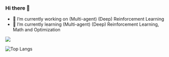 ### Hi there 👋

<!--
**GoingMyWay/GoingMyWay** is a ✨ _special_ ✨ repository because its `README.md` (this file) appears on your GitHub profile.

Here are some ideas to get you started:
-->

- 🔭 I’m currently working on (Multi-agent) (Deep) Reinforcement Learning 
- 🌱 I’m currently learning (Multi-agent) (Deep) Reinforcement Learning, Math and Optimization
<!-- - 👯 I’m looking to collaborate on ...
- 🤔 I’m looking for help with ...
- 💬 Ask me about ...
- 📫 How to reach me: ...
- 😄 Pronouns: ...
- ⚡ Fun fact: ... -->

![](https://github-readme-stats.vercel.app/api?username=GoingMyWay)

![Top Langs](https://github-readme-stats.vercel.app/api/top-langs/?username=GoingMyWay?hide=jupyter%20notebook)
